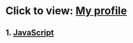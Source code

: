 # Click to view: <a href="https://www.codewars.com/users/wetresfall">My profile</a>

## 1. <a href="https://github.com/wetresfall/codewars/tree/main/JavaScript">JavaScript</a>
